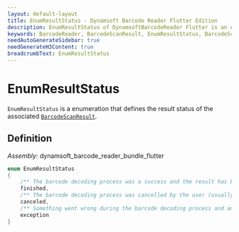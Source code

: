 ```yaml
---
layout: default-layout
title: EnumResultStatus - Dynamsoft Barcode Reader Flutter Edition
description: EnumResultStatus of DynamsoftBarcodeReader Flutter is an enumeration class that defines the result status of the BarcodeScanResult.
keywords: BarcodeReader, BarcodeScanResult, EnumResultStatus, BarcodeScanner
needAutoGenerateSidebar: true
needGenerateH3Content: true
breadcrumbText: EnumResultStatus
---
```


# EnumResultStatus

`EnumResultStatus` is a enumeration that defines the result status of the associated [`BarcodeScanResult`](../capture-vision-router-lite/barcode-result-item.md).

## Definition

*Assembly:* dynamsoft_barcode_reader_bundle_flutter

```dart
enum EnumResultStatus
{
    /** The barcode decoding process was a success and the result has been received **/
    finished,
    /** The barcode decoding process was cancelled by the user (usually by closing the UI using the close button) **/
    canceled,
    /** Something went wrong during the barcode decoding process and an exception has been thrown. **/
    exception
}
```
